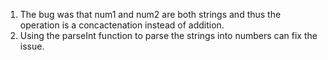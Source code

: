 1. The bug was that num1 and num2 are both strings and thus the operation is a concactenation instead of addition.
2. Using the parseInt function to parse the strings into numbers can fix the issue.